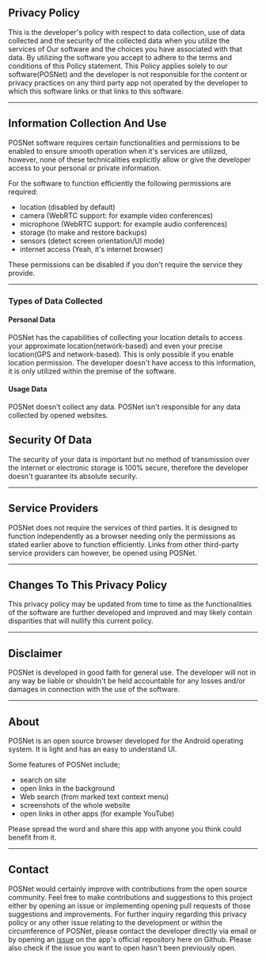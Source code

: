 ## Privacy Policy

This is the developer's policy with respect to data collection, use of data collected and the security of the collected data when you utilize the services of Our software and the choices you have associated with that data. By utilizing the software you accept to adhere to the terms and conditions of this Policy statement. This Policy applies solely to our software(POSNet) and the developer is not responsible for the content or privacy practices on any third party app not operated by the developer to which this software links or that links to this software. <hr>

## Information Collection And Use

POSNet software requires certain functionalities and permissions to be enabled to ensure smooth operation when it's services are utilized, however, none of these technicalities explicitly allow or give the developer access to your personal or private information.

For the software to function efficiently the following permissions are required:

- location (disabled by default)
- camera (WebRTC support: for example video conferences)
- microphone (WebRTC support: for example audio conferences)
- storage (to make and restore backups)
- sensors (detect screen orientation/UI mode)
- internet access (Yeah, it's internet browser)

These permissions can be disabled if you don't require the service they provide. <hr>

### Types of Data Collected

#### Personal Data

POSNet has the capabilities of collecting your location details to access your approximate location(network-based) and even your precise location(GPS and network-based). This is only possible if you enable location permission. The developer doesn't have access to this information, it is only utilized within the premise of the software.

#### Usage Data

POSNet doesn't collect any data. POSNet isn't responsible for any data collected by opened websites.
    
## Security Of Data

The security of your data is important but no method of transmission over the internet or electronic storage is 100% secure, therefore the developer doesn't guarantee its absolute security. <hr>

## Service Providers

POSNet does not require the services of third parties. It is designed to function independently as a browser needing only the permissions as stated earlier above to function efficiently. Links from other third-party service providers can however, be opened using POSNet. <hr>
 
## Changes To This Privacy Policy

This privacy policy may be updated from time to time as the functionalities of the software are further developed and improved and may likely contain disparities that will nullify this current policy. <hr>
      
## Disclaimer    

POSNet is developed in good faith for general use. The developer will not in any way be liable or shouldn't be held accountable for any losses and/or damages in connection with the use of the software. <hr>

## About

POSNet is an open source browser developed for the Android operating system. It is light and has an easy to understand UI.

Some features of POSNet include;

- search on site
- open links in the background
- Web search (from marked text context menu)
- screenshots of the whole website
- open links in other apps (for example YouTube)

Please spread the word and share this app with anyone you think could benefit from it.  <hr>

## Contact 

POSNet would certainly improve with contributions from the open source community. Feel free to make contributions and suggestions to this project either by opening an issue or implementing opening pull requests of those suggestions and improvements. For further inquiry regarding this privacy policy or any other issue relating to the development or within the circumference of POSNet, please contact the developer directly via email or by opening an [issue](https://www.google.com//issues/new) on the app's official repository here on Github. Please also check if the issue you want to open hasn't been previously open.
